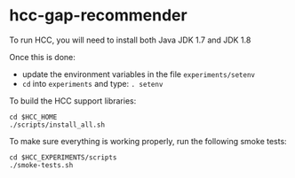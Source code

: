 # hcc-gap-recommender

To run HCC, you will need to install both Java JDK 1.7 and JDK 1.8

Once this is done:
* update the environment variables in the file `experiments/setenv`
* `cd` into `experiments` and type: ```. setenv```

To build the HCC support libraries:
```
cd $HCC_HOME
./scripts/install_all.sh
```

To make sure everything is working properly, run the following smoke tests:
```
cd $HCC_EXPERIMENTS/scripts
./smoke-tests.sh
```
